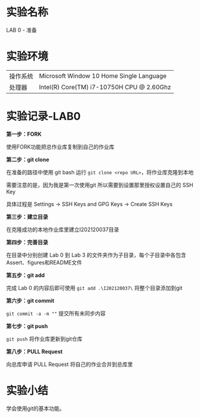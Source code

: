 # 实验名称

LAB 0 - 准备

# 实验环境

| | |
| :----- | :----- | 
| 操作系统 | Microsoft Window 10 Home Single Language |
| 处理器 | Intel(R) Core(TM) i7-10750H CPU @ 2.60Ghz |

# 实验记录-LAB0

**第一步：FORK**

使用FORK功能把总作业库复制到自己的作业库

**第二步：git clone**

在准备的路径中使用 git bash 运行 `git clone <repo URL>`，将作业库克隆到本地

需要注意的是，因为我是第一次使用git 所以需要到设置那里授权设置自己的 SSH Key

具体过程是 Settings -> SSH Keys and GPG Keys -> Create SSH Keys

**第三步：建立目录**

在克隆成功的本地作业库里建立I202120037目录

**第四步：完善目录**

在目录中分别创建 Lab 0 到 Lab 3 的文件夹作为子目录，每个子目录中各包含 Assert、figures和README文件

**第五步：git add**

完成 Lab 0 的内容后即可使用 `git add .\I202120037\` 将整个目录添加到git

**第六步：git commit**

`git commit -a -m ""` 提交所有未同步内容

**第七步：git push**

`git push` 将作业库更新到git仓库

**第八步：PULL Request**

向总库申请 PULL Request 将自己的作业合并到总库里


# 实验小结

学会使用git的基本功能。